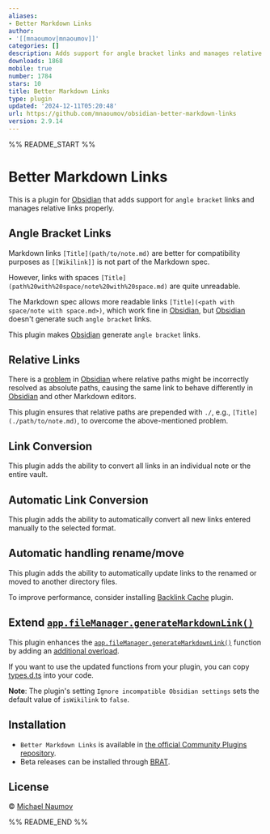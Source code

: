 ```yaml
---
aliases:
- Better Markdown Links
author:
- '[[mnaoumov|mnaoumov]]'
categories: []
description: Adds support for angle bracket links and manages relative links properly
downloads: 1868
mobile: true
number: 1784
stars: 10
title: Better Markdown Links
type: plugin
updated: '2024-12-11T05:20:48'
url: https://github.com/mnaoumov/obsidian-better-markdown-links
version: 2.9.14
---
```


%% README_START %%

# Better Markdown Links

This is a plugin for [Obsidian] that adds support for `angle bracket` links and manages relative links properly.

## Angle Bracket Links

Markdown links `[Title](path/to/note.md)` are better for compatibility purposes as `[[Wikilink]]` is not part of the Markdown spec.

However, links with spaces `[Title](path%20with%20space/note%20with%20space.md)` are quite unreadable.

The Markdown spec allows more readable links `[Title](<path with space/note with space.md>)`, which work fine in [Obsidian], but [Obsidian] doesn't generate such `angle bracket` links.

This plugin makes [Obsidian] generate `angle bracket` links.

## Relative Links

There is a [problem](https://forum.obsidian.md/t/add-settings-to-control-link-resolution-mode/69560) in [Obsidian] where relative paths might be incorrectly resolved as absolute paths, causing the same link to behave differently in [Obsidian] and other Markdown editors.

This plugin ensures that relative paths are prepended with `./`, e.g., `[Title](./path/to/note.md)`, to overcome the above-mentioned problem.

## Link Conversion

This plugin adds the ability to convert all links in an individual note or the entire vault.

## Automatic Link Conversion

This plugin adds the ability to automatically convert all new links entered manually to the selected format.

## Automatic handling rename/move

This plugin adds the ability to automatically update links to the renamed or moved to another directory files.

To improve performance, consider installing [Backlink Cache](https://obsidian.md/plugins?id=backlink-cache) plugin.

## Extend [`app.fileManager.generateMarkdownLink()`][generateMarkdownLink]

This plugin enhances the [`app.fileManager.generateMarkdownLink()`][generateMarkdownLink] function by adding an [additional overload](./types.d.ts).

If you want to use the updated functions from your plugin, you can copy [types.d.ts](./types.d.ts) into your code.

**Note**: The plugin's setting `Ignore incompatible Obsidian settings` sets the default value of `isWikilink` to `false`.

## Installation

- `Better Markdown Links` is available in [the official Community Plugins repository](https://obsidian.md/plugins?id=better-markdown-links).
- Beta releases can be installed through [BRAT](https://obsidian.md/plugins?id=obsidian42-brat).

## License

© [Michael Naumov](https://github.com/mnaoumov/)

[Obsidian]: https://obsidian.md/

[generateMarkdownLink]: https://github.com/obsidianmd/obsidian-api/blob/ea526e2459ad3f188c994862a9b106d94bf0f692/obsidian.d.ts#L1435


%% README_END %%